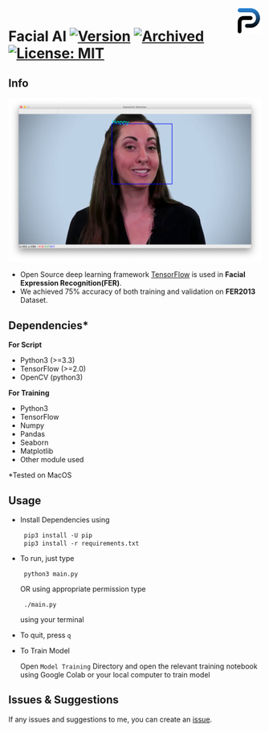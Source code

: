 <img src="https://raw.githubusercontent.com/PradyumnaKrishna/PradyumnaKrishna/master/logo.svg" alt="Logo" title="Logo" align="right" height="50" width="50"/>

# Facial AI [![Version][Version-Badge]][Version] [![Archived][Archive-Badge]](#) [![License: MIT][License-Badge]](LICENSE.md)

## Info
![](Docs/Happy.png)
 - Open Source deep learning framework [TensorFlow](https://tensorflow.com) is used in **Facial Expression Recognition(FER)**.
 - We achieved 75% accuracy of both training and validation on **FER2013** Dataset.

## Dependencies*
**For Script**
 - Python3 (>=3.3)
 - TensorFlow (>=2.0)
 - OpenCV (python3)
 
 **For Training**
 - Python3
 - TensorFlow
 - Numpy
 - Pandas
 - Seaborn
 - Matplotlib
 - Other module used

 *Tested on MacOS

## Usage

 - Install Dependencies using
  
        pip3 install -U pip
        pip3 install -r requirements.txt

 - To run, just type

        python3 main.py
    OR using appropriate permission type

        ./main.py
    using your terminal
 - To quit, press `q`

 - To Train Model

    Open `Model Training` Directory and open the relevant training notebook using Google Colab or your local computer to train model

## Issues & Suggestions
 If any issues and suggestions to me, you can create an [issue](https://github.com/PradyumnaKrishna/Facial-AI/issues).

 [Archive-Badge]:        https://img.shields.io/badge/Archived-darkgreen.svg
 [License-Badge]:        https://img.shields.io/badge/License-MIT-red.svg
 [Version]:              https://github.com/PradyumnaKrishna/Facial-AI/releases/
 [Version-Badge]:        https://img.shields.io/github/v/tag/PradyumnaKrishna/Facial-AI?label=Version